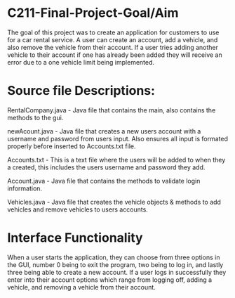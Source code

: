 # C211-Final-Project-Goal/Aim

The goal of this project was to create an application for customers to use for a
car rental service. A user can create an account, add a vehicle, and also remove the
vehicle from their account. If a user tries adding another vehicle to their account if
one has already been added they will receive an error due to a one vehicle limit being implemented.

# Source file Descriptions: 

RentalCompany.java - Java file that contains the main, also contains the methods to the gui.

newAcount.java - Java file that creates a new users account with a username and password from users input. Also ensures all input is formated properly before inserted to Accounts.txt file.

Accounts.txt - This is a text file where the users will be added to when they a created, this includes the users username and password they add.

Account.java - Java file that contains the methods to validate login information.

Vehicles.java - Java file that creates the vehicle objects & methods to add vehicles and remove vehicles to users accounts.

# Interface Functionality

When a user starts the application, they can choose from three options in the GUI, number 0 being to exit the program, two being to log in, and lastly three being able to create a new account. If a user logs in successfully they enter into their account options which range from logging off, adding a vehicle, and removing a vehicle from their account.
